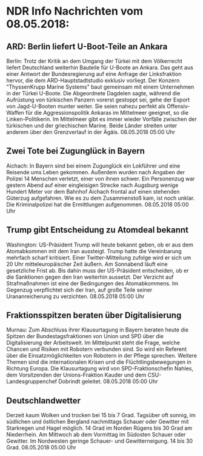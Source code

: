 # NDR Info Nachrichten vom 08.05.2018:


## ARD: Berlin liefert U-Boot-Teile an Ankara
Berlin: Trotz der Kritik an dem Umgang der Türkei mit dem Völkerrecht liefert Deutschland weiterhin Bauteile für U-Boote an Ankara. Das geht aus einer Antwort der Bundesregierung auf eine Anfrage der Linksfraktion hervor, die dem ARD-Hauptstadtstudio exklusiv vorliegt. Der Konzern "ThyssenKrupp Marine Systems" baut gemeinsam mit einem Unternehmen in der Türkei U-Boote. Die Abgeordnete Dagdelen sagte, während die Aufrüstung von türkischen Panzern vorerst gestoppt sei, gehe der Export von Jagd-U-Booten munter weiter. Sie seien nahezu perfekt als Offensiv-Waffen für die Aggressionspolitik Ankaras im Mittelmeer geeignet, so die Linken-Politikerin. Im Mittelmeer gibt es immer wieder Vorfälle zwischen der türkischen und der griechischen Marine. Beide Länder streiten unter anderem über den Grenzverlauf in der Ägäis. 08.05.2018 05:00 Uhr 

## Zwei Tote bei Zugunglück in Bayern
Aichach: In Bayern sind bei einem Zugunglück ein Lokführer und eine Reisende ums Leben gekommen. Außerdem wurden nach Angaben der Polizei 14 Menschen verletzt, einer von ihnen schwer. Ein Personenzug war gestern Abend auf einer eingleisigen Strecke nach Augsburg wenige Hundert Meter vor dem Bahnhof Aichach frontal auf einen stehenden Güterzug aufgefahren. Wie es zu dem Zusammenstoß kam, ist noch unklar. Die Kriminalpolizei hat die Ermittlungen aufgenommen. 08.05.2018 05:00 Uhr 

## Trump gibt Entscheidung zu Atomdeal bekannt
Washington: US-Präsident Trump will heute bekannt geben, ob er aus dem Atomabkommen mit dem Iran aussteigt. Trump hatte die Vereinbarung mehrfach scharf kritisiert. Einer Twitter-Mitteilung zufolge wird er sich um 20 Uhr mitteleuropäischer Zeit äußern. Am Sonnabend läuft eine gesetzliche Frist ab. Bis dahin muss der US-Präsident entscheiden, ob er die Sanktionen gegen den Iran weiterhin aussetzt. Der Verzicht auf Strafmaßnahmen ist eine der Bedingungen des Atomabkommens. Im Gegenzug verpflichtet sich der Iran, auf große Teile seiner Urananreicherung zu verzichten. 08.05.2018 05:00 Uhr 

## Fraktionsspitzen beraten über Digitalisierung
Murnau: Zum Abschluss ihrer Klausurtagung in Bayern beraten heute die Spitzen der Bundestagsfraktionen von Union und SPD über die Digitalisierung der Arbeitswelt. Im Mittelpunkt steht die Frage, welche Chancen und Risiken mit Robotern verbunden sind. So wird ein Referent über die Einsatzmöglichkeiten von Robotern in der Pflege sprechen. Weitere Themen sind die internationalen Krisen und die Flüchtlingsbewegungen in Richtung Europa. Die Klausurtagung wird von SPD-Fraktionschefin Nahles, dem Vorsitzenden der Unions-Fraktion Kauder und dem CSU-Landesgruppenchef Dobrindt geleitet. 08.05.2018 05:00 Uhr 

## Deutschlandwetter
Derzeit kaum Wolken und trocken bei 15 bis 7 Grad. Tagsüber oft sonnig, im südlichen und östlichen Bergland nachmittags Schauer oder Gewitter mit Starkregen und Hagel möglich. 14 Grad im Norden Rügens bis 30 Grad am Niederrhein. Am Mittwoch ab dem Vormittag im Südosten Schauer oder Gewitter. Im Nordwesten geringe Schauer- und Gewitterneigung. 14 bis 30 Grad. 08.05.2018 05:00 Uhr 

